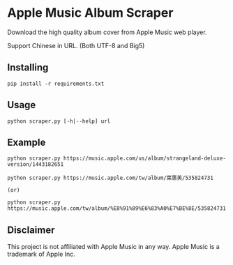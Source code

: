 # Apple Music Album Scraper

Download the high quality album cover from Apple Music web player.

Support Chinese in URL. (Both UTF-8 and Big5)

## Installing

```
pip install -r requirements.txt
```

## Usage

```
python scraper.py [-h|--help] url
```

## Example

```
python scraper.py https://music.apple.com/us/album/strangeland-deluxe-version/1443182651

python scraper.py https://music.apple.com/tw/album/葉惠美/535824731

(or)

python scraper.py https://music.apple.com/tw/album/%E8%91%89%E6%83%A0%E7%BE%8E/535824731

```

## Disclaimer

This project is not affiliated with Apple Music in any way. Apple Music is a trademark of Apple Inc.
